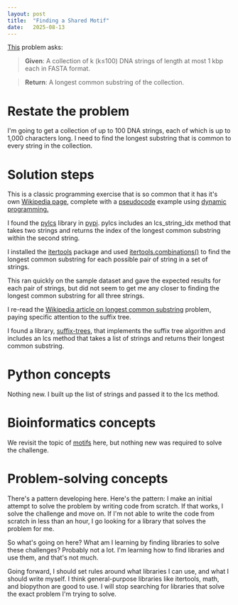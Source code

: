 ```yaml
---
layout: post
title:  "Finding a Shared Motif"
date:   2025-08-13
---
```


[This](https://rosalind.info/problems/splc/) problem asks:

> **Given**: A collection of k (k≤100) DNA strings of length at most 1 kbp each in FASTA format.

> **Return**: A longest common substring of the collection. 

<!--break-->

# Restate the problem
I'm going to get a collection of up to 100 DNA strings, each of which is up to 1,000 characters long. I need to find the longest substring that is common to every string in the collection.
# Solution steps
This is a classic programming exercise that is so common that it has it's own [Wikipedia page](https://en.wikipedia.org/wiki/Longest_common_substring), complete with a [pseudocode](https://en.wikipedia.org/wiki/Pseudocode) example using [dynamic programming.](https://en.wikipedia.org/wiki/Dynamic_programming)

I found the [pylcs](https://pypi.org/project/pylcs/) library in [pypi](https://pypi.org/). pylcs includes an lcs_string_idx method that takes two strings and returns the index of the longest common substring within the second string.

I installed the [itertools](https://docs.python.org/3/library/itertools.html) package and used [itertools.combinations()](https://docs.python.org/3/library/itertools.html#itertools.combinations) to find the longest common substring for each possible pair of string in a set of strings.

This ran quickly on the sample dataset and gave the expected results for each pair of strings, but did not seem to get me any closer to finding the longest common substring for all three strings.

I re-read the [Wikipedia article on longest common substring](https://en.wikipedia.org/wiki/Longest_common_substring) problem, paying specific attention to the suffix tree.

I found a library, [suffix-trees](https://pypi.org/project/suffix-trees/), that implements the suffix tree algorithm and includes an lcs method that takes a list of strings and returns their longest common substring.

# Python concepts
Nothing new. I built up the list of strings and passed it to the lcs method.

# Bioinformatics concepts
We revisit the topic of [motifs](https://en.wikipedia.org/wiki/Sequence_motif) here, but nothing new was required to solve the challenge.

# Problem-solving concepts
There's a pattern developing here. Here's the pattern: I make an initial attempt to solve the problem by writing code from scratch. If that works, I solve the challenge and move on. If I'm not able to write the code from scratch in less than an hour, I go looking for a library that solves the problem for me.

So what's going on here? What am I learning by finding libraries to solve these challenges? Probably not a lot. I'm learning how to find libraries and use them, and that's not much.

Going forward, I should set rules around what libraries I can use, and what I should write myself. I think general-purpose libraries like itertools, math, and biopython are good to use. I will stop searching for libraries that solve the exact problem I'm trying to solve.



